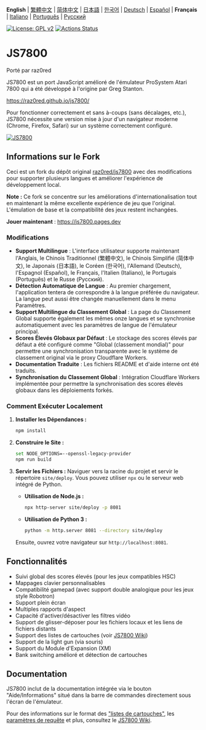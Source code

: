 **English** | [繁體中文](README.zh-TW.md) | [简体中文](README.zh-CN.md) | [日本語](README.ja.md) | [한국어](README.ko.md) | [Deutsch](README.de.md) | [Español](README.es.md) | **Français** | [Italiano](README.it.md) | [Português](README.pt.md) | [Русский](README.ru.md)

[![License: GPL v2](https://img.shields.io/badge/License-GPL%20v2-blue.svg)](https://www.gnu.org/licenses/old-licenses/gpl-2.0.en.html)
[![Actions Status](https://github.com/raz0red/js7800/workflows/Build/badge.svg)](https://github.com/raz0red/js7800/actions)

# JS7800

Porté par raz0red

JS7800 est un port JavaScript amélioré de l'émulateur ProSystem Atari 7800 qui a été développé à l'origine par Greg Stanton.

https://raz0red.github.io/js7800/

Pour fonctionner correctement et sans à-coups (sans décalages, etc.), JS7800 nécessite une version mise à jour d'un navigateur moderne (Chrome, Firefox, Safari) sur un système correctement configuré.

[![JS7800](https://github.com/raz0red/js7800/raw/master/screenshots/screenshot.png)](https://raz0red.github.io/js7800/)

## Informations sur le Fork

Ceci est un fork du dépôt original [raz0red/js7800](https://github.com/raz0red/js7800) avec des modifications pour supporter plusieurs langues et améliorer l'expérience de développement local.

**Note :** Ce fork se concentre sur les améliorations d'internationalisation tout en maintenant la même excellente expérience de jeu que l'original. L'émulation de base et la compatibilité des jeux restent inchangées.

**Jouer maintenant** : https://js7800.pages.dev

### Modifications

*   **Support Multilingue** : L'interface utilisateur supporte maintenant l'Anglais, le Chinois Traditionnel (繁體中文), le Chinois Simplifié (简体中文), le Japonais (日本語), le Coréen (한국어), l'Allemand (Deutsch), l'Espagnol (Español), le Français, l'Italien (Italiano), le Portugais (Português) et le Russe (Русский).
*   **Détection Automatique de Langue** : Au premier chargement, l'application tentera de correspondre à la langue préférée du navigateur. La langue peut aussi être changée manuellement dans le menu Paramètres.
*   **Support Multilingue du Classement Global** : La page du Classement Global supporte également les mêmes onze langues et se synchronise automatiquement avec les paramètres de langue de l'émulateur principal.
*   **Scores Élevés Globaux par Défaut** : Le stockage des scores élevés par défaut a été configuré comme "Global (classement mondial)" pour permettre une synchronisation transparente avec le système de classement original via le proxy Cloudflare Workers.
*   **Documentation Traduite** : Les fichiers README et d'aide interne ont été traduits.
*   **Synchronisation du Classement Global** : Intégration Cloudflare Workers implémentée pour permettre la synchronisation des scores élevés globaux dans les déploiements forkés.

### Comment Exécuter Localement

1.  **Installer les Dépendances :**
    ```sh
    npm install
    ```

2.  **Construire le Site :**
    ```sh
    set NODE_OPTIONS=--openssl-legacy-provider
    npm run build
    ```

3.  **Servir les Fichiers :**
    Naviguer vers la racine du projet et servir le répertoire `site/deploy`. Vous pouvez utiliser `npx` ou le serveur web intégré de Python.

    *   **Utilisation de Node.js :**
        ```sh
        npx http-server site/deploy -p 8081
        ```

    *   **Utilisation de Python 3 :**
        ```sh
        python -m http.server 8081 --directory site/deploy
        ```

    Ensuite, ouvrez votre navigateur sur `http://localhost:8081`.

## Fonctionnalités

* Suivi global des scores élevés (pour les jeux compatibles HSC)
* Mappages clavier personnalisables
* Compatibilité gamepad (avec support double analogique pour les jeux style Robotron)
* Support plein écran
* Multiples rapports d'aspect
* Capacité d'activer/désactiver les filtres vidéo
* Support de glisser-déposer pour les fichiers locaux et les liens de fichiers distants
* Support des listes de cartouches (voir [JS7800 Wiki](https://github.com/raz0red/js7800/wiki/Cartridge%20Lists))
* Support de la light gun (via souris)
* Support du Module d'Expansion (XM)
* Bank switching amélioré et détection de cartouches

## Documentation

JS7800 inclut de la documentation intégrée via le bouton "Aide/Informations" situé dans la barre de commandes directement sous l'écran de l'émulateur.

Pour des informations sur le format des ["listes de cartouches"](https://github.com/raz0red/js7800/wiki/Cartridge%20Lists), les [paramètres de requête](https://github.com/raz0red/js7800/wiki/Request%20Parameters) et plus, consultez le [JS7800 Wiki](https://github.com/raz0red/js7800/wiki).